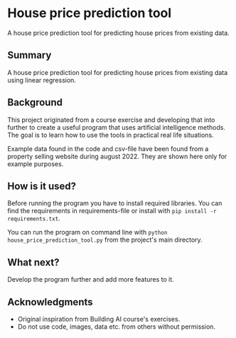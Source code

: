 # House price prediction tool

A house price prediction tool for predicting house prices from existing data.

## Summary

A house price prediction tool for predicting house prices from existing data using linear regression.

## Background

This project originated from a course exercise and developing that into further to create a useful program that uses artificial intelligence methods. The goal is to learn how to use the tools in practical real life situations.

Example data found in the code and csv-file have been found from a property selling website during august 2022. They are shown here only for example purposes.

## How is it used?

Before running the program you have to install required libraries. You can find the requirements in requirements-file or install with ``pip install -r requirements.txt``.

You can run the program on command line with ``python house_price_prediction_tool.py`` from the project's main directory.

## What next?

Develop the program further and add more features to it.

## Acknowledgments

* Original inspiration from Building AI course's exercises.
* Do not use code, images, data etc. from others without permission.
